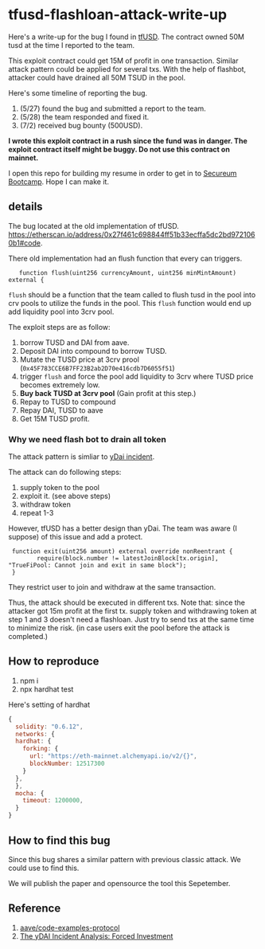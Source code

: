 # tfusd-flashloan-attack-write-up
Here's a write-up for the bug I found in 
[tfUSD](https://etherscan.io/address/0xa1e72267084192Db7387c8CC1328fadE470e4149).
The contract owned 50M tusd at the time I reported to the team.


This exploit contract could get 15M of profit in one transaction.
Similar attack pattern could be applied for several txs. With the help of flashbot, attacker could have drained all 50M TSUD in the pool. 


Here's some timeline of reporting the bug.
1. (5/27) found the bug and submitted a report to the team. 
2. (5/28) the team responded and fixed it.
3. (7/2) received bug bounty (500USD).


**I wrote this exploit contract in a rush since the fund was in danger. The exploit contract itself might be buggy. Do not use this contract on mainnet.**

I open this repo for building my resume in order to get in to [Secureum Bootcamp](https://hackmd.io/@secureum/bootcamp-epoch0-announcement). Hope I can make it.

## details
The bug located at the old implementation of tfUSD. https://etherscan.io/address/0x27f461c698844ff51b33ecffa5dc2bd9721060b1#code.

There old implementation had an flush function that every can triggers.
```solidity
   function flush(uint256 currencyAmount, uint256 minMintAmount) external {
```
`flush` should be a function that the team called to flush tusd in the pool into crv pools to utilize the funds in the pool.
This `flush` function would end up add liquidity pool into 3crv pool.


The exploit steps are as follow:
1. borrow TUSD and DAI from aave.
2. Deposit DAI into compound to borrow TUSD.
3. Mutate the TUSD price at 3crv prool (`0x45F783CCE6B7FF23B2ab2D70e416cdb7D6055f51`)
4. trigger `flush` and force the pool add liquidity to 3crv where TUSD price becomes extremely low.
5. **Buy back TUSD at 3crv pool** (Gain profit at this step.)
6. Repay to TUSD to compound
7. Repay DAI, TUSD to aave
8. Get 15M TUSD profit.

### Why we need flash bot to drain all token

The attack pattern is simliar to [yDai incident](https://peckshield.medium.com/the-ydai-incident-analysis-forced-investment-2b8ac6058eb5).

The attack can do following steps:
1. supply token to the pool
2. exploit it. (see above steps)
3. withdraw token
4. repeat 1-3

However, tfUSD has a better design than yDai. The team was aware (I suppose) of this issue and add a protect.

```solidity
 function exit(uint256 amount) external override nonReentrant {
        require(block.number != latestJoinBlock[tx.origin], "TrueFiPool: Cannot join and exit in same block");
 }
```
They restrict user to join and withdraw at the same transaction.

Thus, the attack should be executed in different txs.
Note that: since the attacker got 15m profit at the first tx. supply token and withdrawing token at step 1 and 3 doesn't need a flashloan. Just try to send txs at the same time to minimize the risk. (in case users exit the pool before the attack is completed.)

## How to reproduce
1. npm i
2. npx hardhat test

Here's setting of hardhat
```js
{
  solidity: "0.6.12",
  networks: {
  hardhat: {
    forking: {
      url: "https://eth-mainnet.alchemyapi.io/v2/{}",
      blockNumber: 12517300
    }
  },
  }, 
  mocha: {
    timeout: 1200000,
  }
}
```

## How to find this bug
Since this bug shares a similar pattern with previous classic attack. We could use [](mutator) to find this.

We will publish the paper and opensource the tool this Sepetember.


## Reference

1. [aave/code-examples-protocol](https://github.com/aave/code-examples-protocol)
2. [The yDAI Incident Analysis: Forced Investment](https://peckshield.medium.com/the-ydai-incident-analysis-forced-investment-2b8ac6058eb5)
